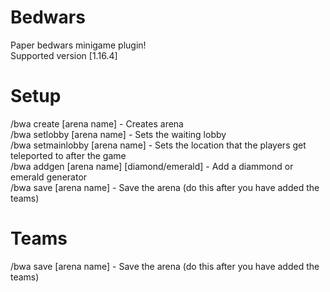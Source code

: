 # Bedwars 
Paper bedwars minigame plugin!  
Supported version [1.16.4]


# Setup
/bwa create [arena name] - Creates arena  
/bwa setlobby [arena name] - Sets the waiting lobby  
/bwa setmainlobby [arena name] - Sets the location that the players get teleported to after the game  
/bwa addgen [arena name] [diamond/emerald] - Add a diammond or emerald generator  
/bwa save [arena name] - Save the arena (do this after you have added the teams)
# Teams
/bwa save [arena name] - Save the arena (do this after you have added the teams)
